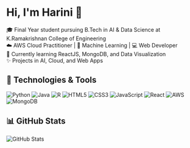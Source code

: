 # Hi, I'm Harini 👋

🎓 Final Year student pursuing B.Tech in AI & Data Science at K.Ramakrishnan College of Engineering  
☁️ AWS Cloud Practitioner | 🧠 Machine Learning | 💻 Web Developer  
🌱 Currently learning ReactJS, MongoDB, and Data Visualization  
✨ Projects in AI, Cloud, and Web Apps

## 🔧 Technologies & Tools
![Python](https://img.shields.io/badge/-Python-3776AB?logo=python&logoColor=white)
![Java](https://img.shields.io/badge/-Java-007396?logo=java&logoColor=white)
![R](https://img.shields.io/badge/-R-276DC3?logo=r&logoColor=white)
![HTML5](https://img.shields.io/badge/-HTML5-E34F26?logo=html5&logoColor=white)
![CSS3](https://img.shields.io/badge/-CSS3-1572B6?logo=css3&logoColor=white)
![JavaScript](https://img.shields.io/badge/-JavaScript-F7DF1E?logo=javascript&logoColor=black)
![React](https://img.shields.io/badge/-React-61DAFB?logo=react&logoColor=white)
![AWS](https://img.shields.io/badge/-AWS-orange?logo=amazon-aws&logoColor=white)
![MongoDB](https://img.shields.io/badge/-MongoDB-47A248?logo=mongodb&logoColor=white)

## 📊 GitHub Stats
![GitHub Stats](https://github-readme-stats.vercel.app/api?username=Harini-b11204&show_icons=true&theme=radical)

